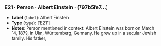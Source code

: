 ### E21 · Person · Albert Einstein · (797b5fe7...)

- **Label** (`label`): Albert Einstein
- **Type** (`type`): ['E21']
- **Notes**: Person mentioned in context: Albert Einstein was born on March 14, 1879, in Ulm, Württemberg, Germany. He grew up in a secular Jewish family. His father,